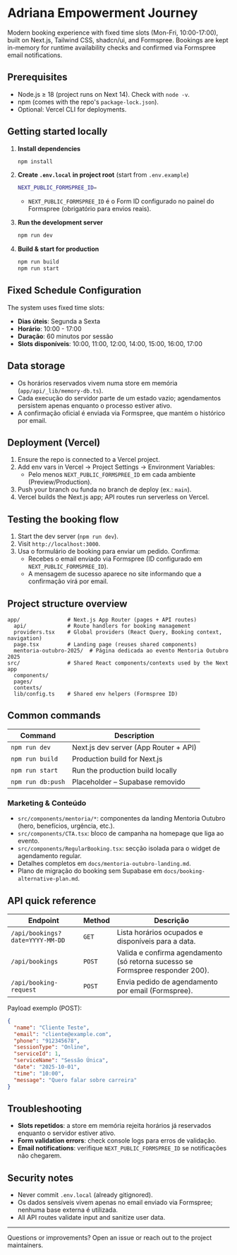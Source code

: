 # Adriana Empowerment Journey

Modern booking experience with fixed time slots (Mon-Fri, 10:00-17:00), built on Next.js, Tailwind CSS, shadcn/ui, and Formspree. Bookings are kept in-memory for runtime availability checks and confirmed via Formspree email notifications.

## Prerequisites

- Node.js ≥ 18 (project runs on Next 14). Check with `node -v`.
- npm (comes with the repo's `package-lock.json`).
- Optional: Vercel CLI for deployments.


## Getting started locally

1. **Install dependencies**
   ```bash
   npm install
   ```

2. **Create `.env.local` in project root** (start from `.env.example`)
   ```bash
   NEXT_PUBLIC_FORMSPREE_ID=
   ```
   - `NEXT_PUBLIC_FORMSPREE_ID` é o Form ID configurado no painel do Formspree (obrigatório para envios reais).

3. **Run the development server**
   ```bash
   npm run dev
   ```

4. **Build & start for production**
   ```bash
   npm run build
   npm run start
   ```

## Fixed Schedule Configuration

The system uses fixed time slots:
- **Dias úteis**: Segunda a Sexta
- **Horário**: 10:00 - 17:00
- **Duração**: 60 minutos por sessão
- **Slots disponíveis**: 10:00, 11:00, 12:00, 14:00, 15:00, 16:00, 17:00

## Data storage

- Os horários reservados vivem numa store em memória (`app/api/_lib/memory-db.ts`).
- Cada execução do servidor parte de um estado vazio; agendamentos persistem apenas enquanto o processo estiver ativo.
- A confirmação oficial é enviada via Formspree, que mantém o histórico por email.

## Deployment (Vercel)

1. Ensure the repo is connected to a Vercel project.
2. Add env vars in Vercel → Project Settings → Environment Variables:
   - Pelo menos `NEXT_PUBLIC_FORMSPREE_ID` em cada ambiente (Preview/Production).
3. Push your branch ou funda no branch de deploy (ex.: `main`).
4. Vercel builds the Next.js app; API routes run serverless on Vercel.

## Testing the booking flow

1. Start the dev server (`npm run dev`).
2. Visit `http://localhost:3000`.
3. Usa o formulário de booking para enviar um pedido. Confirma:
   - Recebes o email enviado via Formspree (ID configurado em `NEXT_PUBLIC_FORMSPREE_ID`).
   - A mensagem de sucesso aparece no site informando que a confirmação virá por email.

## Project structure overview

```
app/               # Next.js App Router (pages + API routes)
  api/             # Route handlers for booking management
  providers.tsx    # Global providers (React Query, Booking context, navigation)
  page.tsx         # Landing page (reuses shared components)
  mentoria-outubro-2025/  # Página dedicada ao evento Mentoria Outubro 2025
src/               # Shared React components/contexts used by the Next app
  components/
  pages/
  contexts/
  lib/config.ts    # Shared env helpers (Formspree ID)
```

## Common commands

| Command             | Description                             |
|--------------------|-----------------------------------------|
| `npm run dev`      | Next.js dev server (App Router + API)    |
| `npm run build`    | Production build for Next.js              |
| `npm run start`    | Run the production build locally          |
| `npm run db:push`  | Placeholder – Supabase removido |

### Marketing & Conteúdo

- `src/components/mentoria/*`: componentes da landing Mentoria Outubro (hero, benefícios, urgência, etc.).
- `src/components/CTA.tsx`: bloco de campanha na homepage que liga ao evento.
- `src/components/RegularBooking.tsx`: secção isolada para o widget de agendamento regular.
- Detalhes completos em `docs/mentoria-outubro-landing.md`.
- Plano de migração do booking sem Supabase em `docs/booking-alternative-plan.md`.

## API quick reference

| Endpoint | Method | Descrição |
|----------|--------|-----------|
| `/api/bookings?date=YYYY-MM-DD` | `GET` | Lista horários ocupados e disponíveis para a data. |
| `/api/bookings` | `POST` | Valida e confirma agendamento (só retorna sucesso se Formspree responder 200). |
| `/api/booking-request` | `POST` | Envia pedido de agendamento por email (Formspree). |

Payload exemplo (POST):

```json
{
  "name": "Cliente Teste",
  "email": "cliente@example.com",
  "phone": "912345678",
  "sessionType": "Online",
  "serviceId": 1,
  "serviceName": "Sessão Única",
  "date": "2025-10-01",
  "time": "10:00",
  "message": "Quero falar sobre carreira"
}
```

## Troubleshooting

- **Slots repetidos**: a store em memória rejeita horários já reservados enquanto o servidor estiver ativo.
- **Form validation errors**: check console logs para erros de validação.
- **Email notifications**: verifique `NEXT_PUBLIC_FORMSPREE_ID` se notificações não chegarem.

## Security notes

- Never commit `.env.local` (already gitignored).
- Os dados sensíveis vivem apenas no email enviado via Formspree; nenhuma base externa é utilizada.
- All API routes validate input and sanitize user data.

---

Questions or improvements? Open an issue or reach out to the project maintainers.
